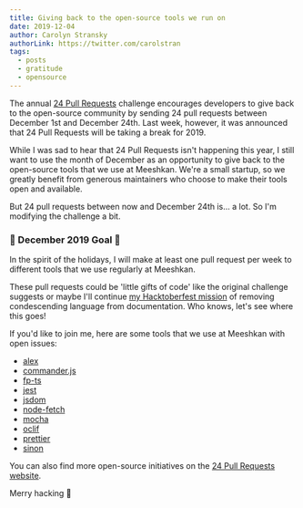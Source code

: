 ```yaml
---
title: Giving back to the open-source tools we run on 
date: 2019-12-04
author: Carolyn Stransky
authorLink: https://twitter.com/carolstran
tags:
  - posts
  - gratitude
  - opensource
---
```


The annual [24 Pull Requests](https://24pullrequests.com/) challenge encourages developers to give back to the open-source community by sending 24 pull requests between December 1st and December 24th. Last week, however, it was announced that 24 Pull Requests will be taking a break for 2019.

While I was sad to hear that 24 Pull Requests isn't happening this year, I still want to use the month of December as an opportunity to give back to the open-source tools that we use at Meeshkan. We're a small startup, so we greatly benefit from generous maintainers who choose to make their tools open and available.

But 24 pull requests between now and December 24th is... a lot. So I'm modifying the challenge a bit.

### 🎁 December 2019 Goal 🎁

In the spirit of the holidays, I will make at least one pull request per week to different tools that we use regularly at Meeshkan.

These pull requests could be 'little gifts of code' like the original challenge suggests or maybe I'll continue [my Hacktoberfest mission](https://dev.to/meeshkan/how-to-remove-condescending-language-from-documentation-4a5p) of removing condescending language from documentation. Who knows, let's see where this goes!

If you'd like to join me, here are some tools that we use at Meeshkan with open issues:
* [alex](https://github.com/get-alex/alex/issues)
* [commander.js](https://github.com/tj/commander.js/issues)
* [fp-ts](https://github.com/gcanti/fp-ts/issues)
* [jest](https://github.com/facebook/jest/labels/Help%20Wanted)
* [jsdom](https://github.com/jsdom/jsdom/issues)
* [node-fetch](https://github.com/bitinn/node-fetch/issues)
* [mocha](https://github.com/mochajs/mocha/issues)
* [oclif](https://github.com/oclif/oclif/issues?q=is%3Aissue+is%3Aopen)
* [prettier](https://github.com/prettier/prettier/issues?q=is%3Aopen+is%3Aissue+label%3A%22help+wanted%22)
* [sinon](https://github.com/sinonjs/sinon/issues)

You can also find more open-source initiatives on the [24 Pull Requests website](https://24pullrequests.com/).

Merry hacking 🥂

